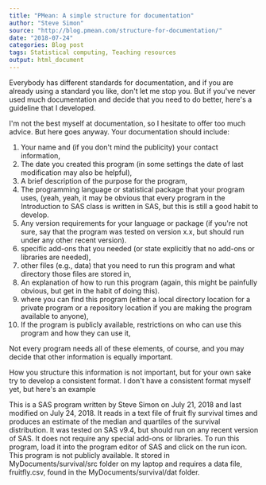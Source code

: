```yaml
---
title: "PMean: A simple structure for documentation"
author: "Steve Simon"
source: "http://blog.pmean.com/structure-for-documentation/"
date: "2018-07-24"
categories: Blog post
tags: Statistical computing, Teaching resources
output: html_document
---
```


Everybody has different standards for documentation, and if you are
already using a standard you like, don't let me stop you. But if you've
never used much documentation and decide that you need to do better,
here's a guideline that I developed.

<!---More--->

I'm not the best myself at documentation, so I hesitate to offer too
much advice. But here goes anyway. Your documentation should include:

1.  Your name and (if you don't mind the publicity) your contact
    information,
2.  The date you created this program (in some settings the date of last
    modification may also be helpful),
3.  A brief description of the purpose for the program,
4.  The programming language or statistical package that your program
    uses, (yeah, yeah, it may be obvious that every program in the
    Introduction to SAS class is written in SAS, but this is still a
    good habit to develop.
5.  Any version requirements for your language or package (if you're not
    sure, say that the program was tested on version x.x, but should run
    under any other recent version).
6.  specific add-ons that you needed (or state explicitly that no
    add-ons or libraries are needed),
7.  other files (e.g., data) that you need to run this program and what
    directory those files are stored in,
8.  An explanation of how to run this program (again, this might be
    painfully obvious, but get in the habit of doing this).
9.  where you can find this program (either a local directory location
    for a private program or a repository location if you are making the
    program available to anyone),
10. If the program is publicly available, restrictions on who can use
    this program and how they can use it,

Not every program needs all of these elements, of course, and you may
decide that other information is equally important.

How you structure this information is not important, but for your own
sake try to develop a consistent format. I don't have a consistent
format myself yet, but here's an example

This is a SAS program written by Steve Simon on July 21, 2018 and last
modified on July 24, 2018. It reads in a text file of fruit fly survival
times and produces an estimate of the median and quartiles of the
survival distribution. It was tested on SAS v9.4, but should run on any
recent version of SAS. It does not require any special add-ons or
libraries. To run this program, load it into the program editor of SAS
and click on the run icon. This program is not publicly available. It
stored in MyDocuments/survival/src folder on my laptop and requires a
data file, fruitfly.csv, found in the MyDocuments/survival/dat folder.








